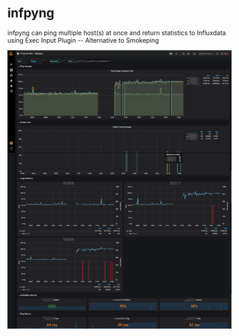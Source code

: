 # infpyng
infpyng can ping multiple host(s) at once and return statistics to Influxdata using Exec Input Plugin -- Alternative to Smokeping

![screenshot](ping-monitor-infpyng.png)
